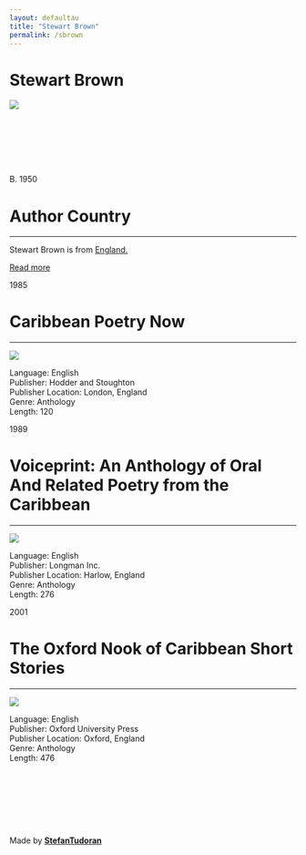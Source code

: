 ```yaml
---
layout: defaultau
title: "Stewart Brown"
permalink: /sbrown
---
```

<!-- partial:index.partial.html -->
<div class="content">
    <h1>Stewart Brown</h1>
    <div class="quote">
        <div><img src="https://www.birmingham.ac.uk/Images/College-ArtsLaw-only/staff/cwas/brown-stuart.jpg" class="logo"></div>
    </div>
    <div class="timeline">
        <div style="padding-bottom:100px;"></div>
        <div class="block">
            <div class="date right"><p class="right"> B. 1950  </p></div>
            <div class="dot"></div>
            <div class="left first">
            <div class="author_country">
                <h1>Author Country</h1><hr>
          <div class="aclocation">  <p> Stewart Brown is from <a href="http://localhost:4000/11">England.</a></p></div>
              <div class="acreadmore">  <a href="https://en.wikipedia.org/wiki/Stewart_Brown" target="_blank">Read more</a></div>
            </div>
            </div>
        </div>
        <div class="block">
            <div class="date left"><p class="left">1985</p></div>
            <div class="dot"></div>
            <div class="right">
                <h1>Caribbean Poetry Now</h1><hr>
                <p><img src="https://i.gr-assets.com/images/S/compressed.photo.goodreads.com/books/1266822236i/1514534._UY630_SR1200,630_.jpg"></p>
                <p>
                Language: English<br/>
                Publisher: Hodder and Stoughton<br/>
                Publisher Location: London, England<br/>
                Genre: Anthology<br/>
                Length: 120</p>
            </div>
        </div>
        <div class="block">
            <div class="date right"><p class="right">1989</p></div>
            <div class="dot"></div>
            <div class="left">
                <h1>Voiceprint: An Anthology of Oral And Related Poetry from the Caribbean</h1><hr>
                <p><img src="https://pictures.abebooks.com/inventory/8230498205.jpg"></p>
                <p>
                Language: English<br/>
                Publisher: Longman Inc.<br/>
                Publisher Location: Harlow, England<br/>
                Genre: Anthology<br/>
                Length: 276</p>
            </div>
        </div>
        <div class="block">
            <div class="date left"><p class="left">2001</p></div>
            <div class="dot"></div>
            <div class="right">
                <h1>The Oxford Nook of Caribbean Short Stories</h1><hr>
                <p><img src="https://images-na.ssl-images-amazon.com/images/I/61vVLXf7+wL.jpg"></p>
                <p>
                Language: English<br/>
                Publisher: Oxford University Press<br/>
                Publisher Location: Oxford, England<br/>
                Genre: Anthology<br/>
                Length: 476</p>
            </div>
        </div>
        <div style="padding-bottom:100px;"></div>
    </div>
    <div id="footer">
        <p id="copyright">Made by&nbsp;<strong><a href="https://www.linkedin.com/in/nicolae-stefan-tudoran-b02291127/" target="_blank">StefanTudoran</a></strong></p>
    </div>
</div>
